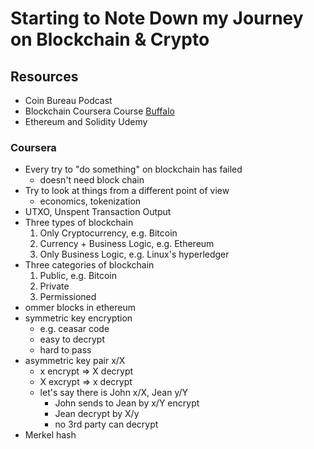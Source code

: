 # Starting to Note Down my Journey on Blockchain & Crypto

## Resources

- Coin Bureau Podcast
- Blockchain Coursera Course [Buffalo](https://www.coursera.org/learn/blockchain-basics/home)
- Ethereum and Solidity Udemy
### Coursera

- Every try to "do something" on blockchain has failed
  - doesn't need block chain
- Try to look at things from a different point of view
  - economics, tokenization
- UTXO, Unspent Transaction Output
- Three types of blockchain
    1. Only Cryptocurrency, e.g. Bitcoin
    2. Currency + Business Logic, e.g. Ethereum
    3. Only Business Logic, e.g. Linux's hyperledger
- Three categories of blockchain
    1. Public, e.g. Bitcoin
    2. Private
    3. Permissioned
- ommer blocks in ethereum
- symmetric key encryption
    - e.g. ceasar code
    - easy to decrypt
    - hard to pass
- asymmetric key pair x/X
    - x encrypt => X decrypt
    - X excrypt => x decrypt
    - let's say there is John x/X, Jean y/Y
        - John sends to Jean by x/Y encrypt
        - Jean decrypt by X/y
        - no 3rd party can decrypt
- Merkel hash